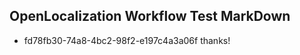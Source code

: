 ## OpenLocalization Workflow Test MarkDown
* fd78fb30-74a8-4bc2-98f2-e197c4a3a06f thanks!

<!--HONumber=Jul16_HO4-->



